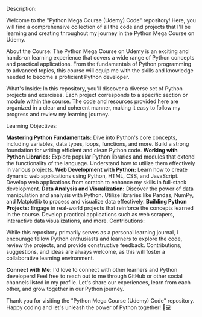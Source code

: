 Description:

Welcome to the "Python Mega Course (Udemy) Code" repository! Here, you will find a comprehensive collection of all the code and projects that I'll be learning and creating throughout my journey in the Python Mega Course on Udemy.

About the Course:
The Python Mega Course on Udemy is an exciting and hands-on learning experience that covers a wide range of Python concepts and practical applications. From the fundamentals of Python programming to advanced topics, this course will equip me with the skills and knowledge needed to become a proficient Python developer.

What's Inside:
In this repository, you'll discover a diverse set of Python projects and exercises. Each project corresponds to a specific section or module within the course. The code and resources provided here are organized in a clear and coherent manner, making it easy to follow my progress and review my learning journey.

Learning Objectives:

**Mastering Python Fundamentals:** Dive into Python's core concepts, including variables, data types, loops, functions, and more. Build a strong foundation for writing efficient and clean Python code.
**Working with Python Libraries:** Explore popular Python libraries and modules that extend the functionality of the language. Understand how to utilize them effectively in various projects.
**Web Development with Python:** Learn how to create dynamic web applications using Python, HTML, CSS, and JavaScript. Develop web applications from scratch to enhance my skills in full-stack development.
**Data Analysis and Visualization:** Discover the power of data manipulation and analysis with Python. Utilize libraries like Pandas, NumPy, and Matplotlib to process and visualize data effectively.
**Building Python Projects:** Engage in real-world projects that reinforce the concepts learned in the course. Develop practical applications such as web scrapers, interactive data visualizations, and more.
Contributions:

While this repository primarily serves as a personal learning journal, I encourage fellow Python enthusiasts and learners to explore the code, review the projects, and provide constructive feedback. Contributions, suggestions, and ideas are always welcome, as this will foster a collaborative learning environment.

**Connect with Me:**
I'd love to connect with other learners and Python developers! Feel free to reach out to me through GitHub or other social channels listed in my profile. Let's share our experiences, learn from each other, and grow together in our Python journey.

Thank you for visiting the "Python Mega Course (Udemy) Code" repository. Happy coding and let's unleash the power of Python together! 🐍💻
